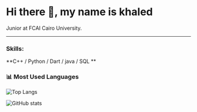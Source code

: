 # Hi there 👋, my name is khaled

Junior at FCAI Cairo University.  

---

### Skills:
**C++ / Python / Dart / java / SQL **


### 📊 Most Used Languages
![Top Langs](https://github-readme-stats.vercel.app/api/top-langs/?username=KHALEDXHAWASH&layout=compact&theme=default)


![GitHub stats](https://github-readme-stats.vercel.app/api?username=KHALEDXHAWASH&show_icons=true&count_private=true&theme=default)



